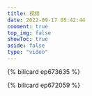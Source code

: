 ```yaml
---
title: 视频
date: 2022-09-17 05:42:44
cooment: true
top_img: false
showToc: true
aside: false
type: "video"
---
```


{% bilicard ep673635 %}

{% bilicard ep672059 %}